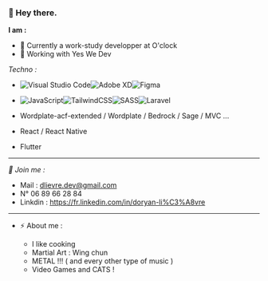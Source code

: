 ### 👋 Hey there.

**I am :**
- 🌱 Currently a work-study developper at O'clock
- 🔭 Working with Yes We Dev 


*Techno :* 


-   ![Visual Studio Code](https://img.shields.io/badge/Visual%20Studio%20Code-0078d7.svg?style=for-the-badge&logo=visual-studio-code&logoColor=white)![Adobe XD](https://img.shields.io/badge/Adobe%20XD-470137?style=for-the-badge&logo=Adobe%20XD&logoColor=#FF61F6)![Figma](https://img.shields.io/badge/figma-%23F24E1E.svg?style=for-the-badge&logo=figma&logoColor=white)

-   ![JavaScript](https://img.shields.io/badge/javascript-%23323330.svg?style=for-the-badge&logo=javascript&logoColor=%23F7DF1E)![TailwindCSS](https://img.shields.io/badge/tailwindcss-%2338B2AC.svg?style=for-the-badge&logo=tailwind-css&logoColor=white)![SASS](https://img.shields.io/badge/SASS-hotpink.svg?style=for-the-badge&logo=SASS&logoColor=white)![Laravel](https://img.shields.io/badge/laravel-%23FF2D20.svg?style=for-the-badge&logo=laravel&logoColor=white)
-   Wordplate-acf-extended / Wordplate / Bedrock / Sage / MVC ... 
-   React / React Native 
-   Flutter

-----------


*💬 Join me :*
-   Mail : dlievre.dev@gmail.com
-   N° 06 89 66 28 84
-   Linkdin : https://fr.linkedin.com/in/doryan-li%C3%A8vre

-----------


- ⚡ About me :
    
    - I like cooking
    - Martial Art : Wing chun
    - METAL !!! ( and every other type of music )
    - Video Games and CATS !
